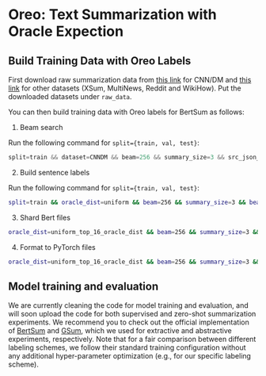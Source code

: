 # Oreo: Text Summarization with Oracle Expection


## Build Training Data with Oreo Labels
First download raw summarization data from [this link]((https://drive.google.com/file/d/1FG4oiQ6rknIeL2WLtXD0GWyh6pBH9-hX/view)) for CNN/DM and [this link](https://drive.google.com/file/d/1PnFCwqSzAUr78uEcA_Q15yupZ5bTAQIb/view) for other datasets (XSum, MultiNews, Reddit and WikiHow). Put the downloaded datasets under `raw_data`. 

You can then build training data with Oreo labels for BertSum as follows:

1. Beam search

Run the following command for `split={train, val, test}`:
```python
split=train && dataset=CNNDM && beam=256 && summary_size=3 && src_json_fn=${split}_${dataset}_bert.jsonl && dump_json_fn=cnndm_bert-beams_${beam}-steps_${summary_size}.${split}.beam_json && py src/labels/build_beam_json.py --task build_beam_json_from_bert --src ~/oreo/raw_data/$src_json_fn --save ~/oreo/json_data/$dump_json_fn --beam $beam --summary_size $summary_size 
```

2. Build sentence labels

Run the following command for `split={train, val, test}`:
```bash
split=train && oracle_dist=uniform && beam=256 && summary_size=3 && beam_json_fn=cnndm_bert-beams_${beam}-steps_${summary_size}.${split}.beam_json && py src/labels/build_bert_json.py --task build_bert_json --src ~/oreo/json_data/$beam_json_fn --oracle_dist ${oracle_dist} --store_hard_labels --oracle_dist_topk 16
```

3. Shard Bert files

```bash
oracle_dist=uniform_top_16_oracle_dist && beam=256 && summary_size=3 && save_dir=cnndm_bert-beams_${beam}-steps_${summary_size}-${oracle_dist}-hard_and_soft && py src/labels/build_bert_json.py --task shard_bert_json --save ~/oreo/json_data/${save_dir}
```

4. Format to PyTorch files

```bash
oracle_dist=uniform_top_16_oracle_dist && beam=256 && summary_size=3 && dir_name=cnndm_bert-beams_${beam}-steps_${summary_size}-${oracle_dist}-hard_and_soft && bert_json_dir=~/oreo/json_data/${dir_name} && bert_data_dir=~/oreo/bert_data/${dir_name} && py src/preprocess.py -mode format_to_bert_with_precal_labels -raw_path ${bert_json_dir} -save_path ${bert_data_dir} -lower -n_cpus 1 -log_file ./logs/preprocess.log 
```

## Model training and evaluation
We are currently cleaning the code for model training and evaluation, and will soon upload the code for both supervised and zero-shot summarization experiments. 
We recommend you to check out the official implementation of [BertSum](https://github.com/nlpyang/PreSumm/tree/dev) and [GSum](https://github.com/neulab/guided_summarization), which we used for extractive and abstractive experiments, respectively. 
Note that for a fair comparison between different labeling schemes, we follow their standard training configuration without any additional hyper-parameter optimization (e.g., for our specific labeling scheme). 
